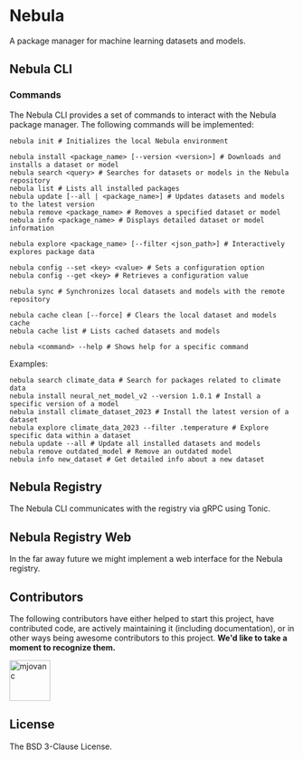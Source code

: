 # Nebula

A package manager for machine learning datasets and models.

## Nebula CLI

### Commands

The Nebula CLI provides a set of commands to interact with the Nebula package manager. The following commands will be implemented:

```shell
nebula init # Initializes the local Nebula environment

nebula install <package_name> [--version <version>] # Downloads and installs a dataset or model
nebula search <query> # Searches for datasets or models in the Nebula repository
nebula list # Lists all installed packages
nebula update [--all | <package_name>] # Updates datasets and models to the latest version
nebula remove <package_name> # Removes a specified dataset or model
nebula info <package_name> # Displays detailed dataset or model information

nebula explore <package_name> [--filter <json_path>] # Interactively explores package data

nebula config --set <key> <value> # Sets a configuration option
nebula config --get <key> # Retrieves a configuration value

nebula sync # Synchronizes local datasets and models with the remote repository

nebula cache clean [--force] # Clears the local dataset and models cache
nebula cache list # Lists cached datasets and models

nebula <command> --help # Shows help for a specific command
```

Examples:

```shell
nebula search climate_data # Search for packages related to climate data
nebula install neural_net_model_v2 --version 1.0.1 # Install a specific version of a model
nebula install climate_dataset_2023 # Install the latest version of a dataset
nebula explore climate_data_2023 --filter .temperature # Explore specific data within a dataset
nebula update --all # Update all installed datasets and models
nebula remove outdated_model # Remove an outdated model
nebula info new_dataset # Get detailed info about a new dataset
```

## Nebula Registry

The Nebula CLI communicates with the registry via gRPC using Tonic.

## Nebula Registry Web

In the far away future we might implement a web interface for the Nebula registry.

## Contributors

The following contributors have either helped to start this project, have contributed
code, are actively maintaining it (including documentation), or in other ways
being awesome contributors to this project. **We'd like to take a moment to recognize them.**

[<img src="https://github.com/mjovanc.png?size=72" alt="mjovanc" width="72">](https://github.com/mjovanc)

## License

The BSD 3-Clause License.

